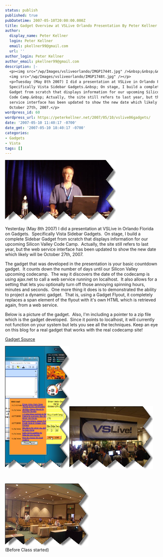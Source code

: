 ```yaml
---
status: publish
published: true
pubDatetime: 2007-05-10T20:00:00.000Z
title: Gadget Overview at VSLive Orlando Presentation By Peter Kellner
author:
  display_name: Peter Kellner
  login: Peter Kellner
  email: pkellner99@gmail.com
  url: ''
author_login: Peter Kellner
author_email: pkellner99@gmail.com
description: |-
  <p><img src="/wp/Images/vsliveorlando/IMGP1744t.jpg" />&nbsp;&nbsp;&nbsp;&nbsp;&nbsp;
  <img src="/wp/Images/vsliveorlando/IMGP1748t.jpg" /></p>
  <p>Tuesday (May 8th 2007) I did a presentation at VSLive in Orlando Florida on Gadgets.&nbsp;
  Specifically Vista Sidebar Gadgets.&nbsp; On stage, I build a complete Sidebar
  Gadget from scratch that displays information for our upcoming Silicon Valley
  Code Camp.&nbsp; Actually, the site still refers to last year, but the web
  service interface has been updated to show the new date which likely will be
  October 27th, 2007.</p>
wordpress_id: 60
wordpress_url: https://peterkellner.net/2007/05/10/vslive06gadgets/
date: '2007-05-10 11:40:17 -0700'
date_gmt: '2007-05-10 18:40:17 -0700'
categories:
- Gadgets
- Vista
tags: []
---
```

<p><img alt="" src="/wp/Images/vsliveorlando/IMGP1744.JPG" width="365" height="201" /></p>
<p> Yesterday (May 8th 2007) I did a presentation at VSLive in Orlando Florida on Gadgets.&#160; Specifically Vista Sidebar Gadgets.&#160; On stage, I build a complete Sidebar Gadget from scratch that displays information for our upcoming Silicon Valley Code Camp.&#160; Actually, the site still refers to last year, but the web service interface has been updated to show the new date which likely will be October 27th, 2007.</p>
<p> <!--more-->
<p>The gadget that was developed in the presentation is your basic countdown gadget.&#160; It counts down the number of days until our Silicon Valley upcoming codecamp.&#160; The way it discovers the date of the codecamp is using ajax.net to call a web service running on localhost.&#160; It also allows for a setting that lets you optionally turn off those annoying spinning hours, minutes and seconds.&#160; One more thing it does is to demonstrated the ability to project a dynamic gadget.&#160; That is, using a Gadget Flyout, it completely replaces a span element of the flyout with it's own HTML which is retrieved again, from a web service. </p>
<p>Below is a picture of the gadget.&#160; Also, I'm including a pointer to a zip file which is the gadget developed.&#160; Since it points to localhost, it will currently not function on your system but lets you see all the techniques. Keep an eye on this blog for a real gadget that works with the real codecamp site!</p>
<p><a href="/wp/wp-content/uploads/2007/05/vslive.gadget.zip">Gadget Source</a>&#160;</p>
<p><img src="/wp/wp-content/uploads/2007/05/GadgetScreenShot.png" /><img src="/wp/Images/vsliveorlando/IMGP1751.JPG" /></p>
<p>&#160;</p>
<p><img src="/wp/Images/vsliveorlando/IMGP1746.JPG" />    <br />(Before Class started)</p>
